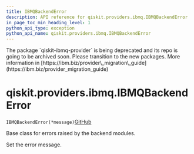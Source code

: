 ```yaml
---
title: IBMQBackendError
description: API reference for qiskit.providers.ibmq.IBMQBackendError
in_page_toc_min_heading_level: 1
python_api_type: exception
python_api_name: qiskit.providers.ibmq.IBMQBackendError
---
```


<Admonition title="Warning" type="caution">
  The package `qiskit-ibmq-provider` is being deprecated and its repo is going to be archived soon. Please transition to the new packages. More information in [https://ibm.biz/provider\_migration\_guide](https://ibm.biz/provider_migration_guide)
</Admonition>

# qiskit.providers.ibmq.IBMQBackendError

<span id="qiskit.providers.ibmq.IBMQBackendError" />

`IBMQBackendError(*message)`[GitHub](https://github.com/qiskit/qiskit/tree/stable/0.41/qiskit/providers/ibmq/exceptions.py "view source code")

Base class for errors raised by the backend modules.

Set the error message.

